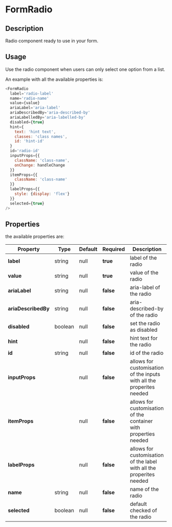 # FormRadio

## Description

Radio component ready to use in your form.

## Usage

Use the radio component when users can only select one option from a list.

An example with all the available properties is:

```js
<FormRadio
  label='radio-label'
  name='radio-name'
  value={value}
  ariaLabel='aria-label'
  ariaDescribedBy='aria-described-by'
  ariaLabelledBy='aria-labelled-by'
  disabled={true}
  hint={
    text: 'hint text',
    classes: 'class names',
    id: 'hint-id'
  }
  id='radio-id'
  inputProps={{
    className: 'class-name',
    onChange: handleChange
  }}
  itemProps={{
    className: 'class-name'
  }}
  labelProps={{
    style: {display: 'flex'}
  }}
  selected={true}
/>
```

## Properties

the available properties are:

| Property             | Type                                               | Default | Required  | Description                                                           |
| -------------------- | -------------------------------------------------- | ------- | --------- | --------------------------------------------------------------------- |
| **label**            | string                                             | null    | **true**  | label of the radio                                                    |
| **value**            | string                                             | null    | **true**  | value of the radio                                                    |
| **ariaLabel**        | string                                             | null    | **false** | aria-label of the radio                                               |
| **ariaDescribedBy**  | string                                             | null    | **false** | aria-described-by of the radio                                        |
| **disabled**         | boolean                                            | null    | **false** | set the radio as disabled                                             |
| **hint**             | <HintProps>                                        | null    | **false** | hint text for the radio                                               |
| **id**               | string                                             | null    | **false** | id of the radio                                                       |
| **inputProps**       | <any>                                              | null    | **false** | allows for customisation of the inputs with all the properites needed |
| **itemProps**        | <any>                                              | null    | **false** | allows for customisation of the container with properties needed      |
| **labelProps**       | <any>                                              | null    | **false** | allows for customisation of the label with all the properites needed  |
| **name**             | string                                             | null    | **false** | name of the radio                                                     |
| **selected**         | boolean                                            | null    | **false** | default checked of the radio                                          |